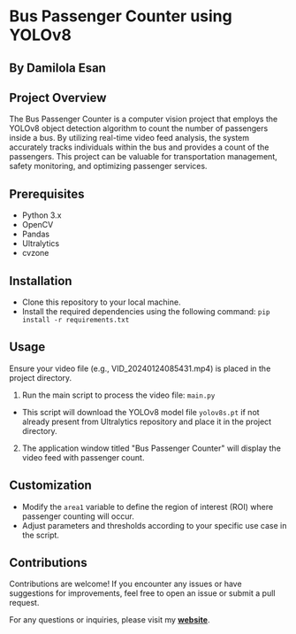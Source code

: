 # Bus Passenger Counter using YOLOv8
## By Damilola Esan

## Project Overview
The Bus Passenger Counter is a computer vision project that employs the YOLOv8 object detection algorithm to count the number of passengers inside a bus. By utilizing real-time video feed analysis, the system accurately tracks individuals within the bus and provides a count of the passengers. This project can be valuable for transportation management, safety monitoring, and optimizing passenger services.

## Prerequisites
- Python 3.x
- OpenCV
- Pandas
- Ultralytics
- cvzone

## Installation
* Clone this repository to your local machine.
* Install the required dependencies using the following command:
`pip install -r requirements.txt`

## Usage
Ensure your video file (e.g., VID_20240124085431.mp4) is placed in the project directory.

1. Run the main script to process the video file:
`main.py`
- This script will download the YOLOv8 model file `yolov8s.pt` if not already present from Ultralytics repository and place it in the project directory.

2. The application window titled "Bus Passenger Counter" will display the video feed with passenger count.

## Customization
* Modify the `area1` variable to define the region of interest (ROI) where passenger counting will occur.
* Adjust parameters and thresholds according to your specific use case in the script.

## Contributions
Contributions are welcome! If you encounter any issues or have suggestions for improvements, feel free to open an issue or submit a pull request.

For any questions or inquiries, please visit my **[website](https://www.bit.ly/damiesan)**.